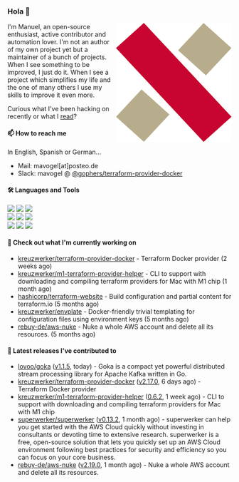 ### Hola 👋

<img align="right" src="https://raw.githubusercontent.com/kreuzwerkerbot/kreuzwerkerbot/master/assets/xw.png" width="260">

I'm Manuel, an open-source enthusiast, active contributor and automation lover. I'm not an author of my own project 
yet but a maintainer of a bunch of projects. When I see something to be improved, I just do it. When I see a project
which simplifies my life and the one of many others I use my skills to improve it even more.

Curious what I've been hacking on recently or what I [read](https://www.goodreads.com/user/show/128554892-manuel-vogel)?

#### 📫 How to reach me
In English, Spanish or German...

- Mail: mavogel[at]posteo.de
- Slack: mavogel @ [@gophers/terraform-provider-docker](https://gophers.slack.com/archives/C01G9TN5V36)

#### 🛠 Languages and Tools
<p>

  <code><img width="10%" src="https://www.vectorlogo.zone/logos/golang/golang-horizontal.svg"></code>
  <code><img width="10%" src="https://www.vectorlogo.zone/logos/typescriptlang/typescriptlang-official.svg"></code>
  <code><img width="10%" src="https://www.vectorlogo.zone/logos/nodejs/nodejs-horizontal.svg"></code>
  <br />
  <code><img width="10%" src="https://www.vectorlogo.zone/logos/amazon_aws/amazon_aws-ar21.svg"></code>
  <code><img width="10%" src="https://www.vectorlogo.zone/logos/terraformio/terraformio-ar21.svg"></code>
  <code><img width="10%" src="https://www.vectorlogo.zone/logos/gnu_bash/gnu_bash-ar21.svg"></code>
  <br />
  <code><img width="10%" src="https://www.vectorlogo.zone/logos/kubernetes/kubernetes-ar21.svg"></code>
  <code><img width="10%" src="https://www.vectorlogo.zone/logos/docker/docker-ar21.svg"></code>
  <code><img width="10%" src="https://www.vectorlogo.zone/logos/containerdio/containerdio-ar21.svg"></code>
  <br />
 
</p>

#### 👷 Check out what I'm currently working on

- [kreuzwerker/terraform-provider-docker](https://github.com/kreuzwerker/terraform-provider-docker) - Terraform Docker provider (2 weeks ago)
- [kreuzwerker/m1-terraform-provider-helper](https://github.com/kreuzwerker/m1-terraform-provider-helper) - CLI to support with downloading and compiling terraform providers for Mac with M1 chip (1 month ago)
- [hashicorp/terraform-website](https://github.com/hashicorp/terraform-website) - Build configuration and partial content for terraform.io (5 months ago)
- [kreuzwerker/envplate](https://github.com/kreuzwerker/envplate) - Docker-friendly trivial templating for configuration files using environment keys (5 months ago)
- [rebuy-de/aws-nuke](https://github.com/rebuy-de/aws-nuke) - Nuke a whole AWS account and delete all its resources. (5 months ago)

#### 🔭 Latest releases I've contributed to

- [lovoo/goka](https://github.com/lovoo/goka) ([v1.1.5](https://github.com/lovoo/goka/releases/tag/v1.1.5), today) - Goka is a compact yet powerful distributed stream processing library for Apache Kafka written in Go.
- [kreuzwerker/terraform-provider-docker](https://github.com/kreuzwerker/terraform-provider-docker) ([v2.17.0](https://github.com/kreuzwerker/terraform-provider-docker/releases/tag/v2.17.0), 6 days ago) - Terraform Docker provider
- [kreuzwerker/m1-terraform-provider-helper](https://github.com/kreuzwerker/m1-terraform-provider-helper) ([0.6.2](https://github.com/kreuzwerker/m1-terraform-provider-helper/releases/tag/0.6.2), 1 week ago) - CLI to support with downloading and compiling terraform providers for Mac with M1 chip
- [superwerker/superwerker](https://github.com/superwerker/superwerker) ([v0.13.2](https://github.com/superwerker/superwerker/releases/tag/v0.13.2), 1 month ago) - superwerker can help you get started with the AWS Cloud quickly without investing in consultants or devoting time to extensive research. superwerker is a free, open-source solution that lets you quickly set up an AWS Cloud environment following best practices for security and efficiency so you can focus on your core business. 
- [rebuy-de/aws-nuke](https://github.com/rebuy-de/aws-nuke) ([v2.19.0](https://github.com/rebuy-de/aws-nuke/releases/tag/v2.19.0), 1 month ago) - Nuke a whole AWS account and delete all its resources.



